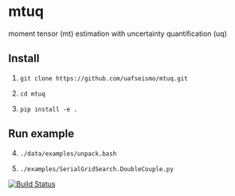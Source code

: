 # mtuq
moment tensor (mt) estimation with uncertainty quantification (uq)


Install
-------

1) `git clone https://github.com/uafseismo/mtuq.git`

2) `cd mtuq`

3) `pip install -e .`


Run example
-----------

4) `./data/examples/unpack.bash`

5) `./examples/SerialGridSearch.DoubleCouple.py`


[![Build Status](https://travis-ci.org/uafseismo/mtuq.svg?branch=master)](https://travis-ci.org/uafseismo/mtuq)

